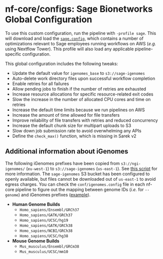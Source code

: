 # nf-core/configs: Sage Bionetworks Global Configuration

To use this custom configuration, run the pipeline with `-profile sage`. This will download and load the [`sage.config`](../conf/sage.config), which contains a number of optimizations relevant to Sage employees running workflows on AWS (_e.g._ using Nextflow Tower). This profile will also load any applicable pipeline-specific configuration.

This global configuration includes the following tweaks:

- Update the default value for `igenomes_base` to `s3://sage-igenomes`
- Auto-delete work directory files upon successful workflow completion
- Enable retries for all failures
- Allow pending jobs to finish if the number of retries are exhausted
- Increase resource allocations for specific resource-related exit codes
- Slow the increase in the number of allocated CPU cores and time on retries
- Increase the default time limits because we run pipelines on AWS
- Increase the amount of time allowed for file transfers
- Improve reliability of file transfers with retries and reduced concurrency
- Increase the default chunk size for multipart uploads to S3
- Slow down job submission rate to avoid overwhelming any APIs
- Define the `check_max()` function, which is missing in Sarek v2

## Additional information about iGenomes

The following iGenomes prefixes have been copied from `s3://ngi-igenomes/` (`eu-west-1`) to `s3://sage-igenomes` (`us-east-1`). See [this script](https://github.com/Sage-Bionetworks-Workflows/nextflow-infra/blob/main/bin/mirror-igenomes.sh) for more information. The `sage-igenomes` S3 bucket has been configured to openly available, but files cannot be downloaded out of `us-east-1` to avoid egress charges. You can check the `conf/igenomes.config` file in each nf-core pipeline to figure out the mapping between genome IDs (_i.e._ for `--genome`) and iGenomes prefixes ([example](https://github.com/nf-core/rnaseq/blob/89bf536ce4faa98b4d50a8ec0a0343780bc62e0a/conf/igenomes.config#L14-L26)).

- **Human Genome Builds**
  - `Homo_sapiens/Ensembl/GRCh37`
  - `Homo_sapiens/GATK/GRCh37`
  - `Homo_sapiens/UCSC/hg19`
  - `Homo_sapiens/GATK/GRCh38`
  - `Homo_sapiens/NCBI/GRCh38`
  - `Homo_sapiens/UCSC/hg38`
- **Mouse Genome Builds**
  - `Mus_musculus/Ensembl/GRCm38`
  - `Mus_musculus/UCSC/mm10`

